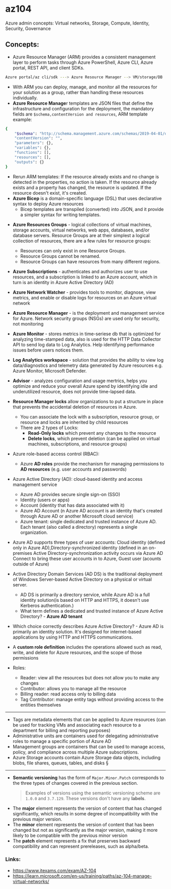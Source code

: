 # az104

Azure admin concepts: Virtual networks, Storage, Compute, Identity, Security, Governance


## Concepts:

* Azure Resource Manager (ARM) provides a consistent management layer to perform tasks through Azure PowerShell, Azure CLI, Azure portal, REST API, and client SDKs.
```bash
Azure portal/az cli/sdk ---> Azure Resource Manager --> VM/storage/DB
```
  - With ARM you can deploy, manage, and monitor all the resources for your solution as a group, rather than handling these resources individually.
  - **Azure Resource Manage**r templates are JSON files that define the infrastructure and configuration for the deployment, the mandatory fields are `$schema,contentVersion and resources`, ARM template example:
```bash
{
    "$schema": "http://schema.management.​azure.com/schemas/2019-04-01/deploymentTemplate.json#",​
    "contentVersion": "",​
    "parameters": {},​
    "variables": {},​
    "functions": [],​
    "resources": [],​
    "outputs": {}​
}
```
-  Rerun ARM templates: If the resource already exists and no change is detected in the properties, no action is taken. If the resource already exists and a property has changed, the resource is updated. If the resource doesn't exist, it's created.
- **Azure Bicep** is a domain-specific language (DSL) that uses declarative syntax to deploy Azure resources
  - Bicep templates are transpiled (converted) into JSON, and it provide a simpler syntax for writing templates.

* **Azure Resources Groups** - logical collections of virtual machines, storage accounts, virtual networks, web apps, databases, and/or database servers. Resource Groups are at their simplest a logical collection of resources, there are a few rules for resource groups:
  - Resources can only exist in one Resource Groups.
  - Resource Groups cannot be renamed.
  - Resource Groups can have resources from many different regions.

* **Azure Subscriptions** - authenticates and authorizes user to use resources, and a subscription is linked to an Azure account, which in turn is an identity in Azure Active Directory (AD)

* **Azure Network Watcher** - provides tools to monitor, diagnose, view metrics, and enable or disable logs for resources on an Azure virtual network

* **Azure Resource Manager** - is the deployment and management service for Azure. Network security groups (NSGs) are used only for security, not monitoring

* **Azure Monitor** - stores metrics in time-seriese db that is optimized for analyzing time-stamped data, also is used for the HTTP Data Collector API to send log data to Log Analytics. Help identifying performance issues before users notices them.

* **Log Analytics workspace** - solution that provides the ability to view log data/diagnostics and telemetry data generated by Azure resources e.g. Azure Monitor, Microsoft Defender.

* **Advisor** - analyzes configuration and usage mertrics, helps you optimize and reduce your overall Azure spend by identifying idle and underutilized resource, does not provide time-lapsed data.

* **Resource Manager locks** allow organizations to put a structure in place that prevents the accidental deletion of resources in Azure.
   - You can associate the lock with a subscription, resource group, or resource and locks are inherited by child resources
   - There are 2 types of Locks:
     - **Read-Only locks** which prevent any changes to the resource
     - **Delete locks**, which prevent deletion (can be applied on virtual machines, subscriptions, and resource groups)

* Azure role-based access control (RBAC):
  - Azure **AD roles** provide the mechanism for managing permissions to **AD resources** (e.g. user accounts and passwords)



* Azure Active Directory (AD):  cloud-based identity and access management service
  - Azure AD provides secure single sign-on (SSO)
  - Identity (users or apps)
  - Account (identity that has data associated with it)
  - Azure AD Account (n Azure AD account is an identity that's created through Azure AD or another Microsoft cloud service)
  - Azure tenant:  single dedicated and trusted instance of Azure AD. Each tenant (also called a directory) represents a single organization.
  
* Azure AD supports three types of user accounts: Cloud identity (defined only in Azure AD),Directory-synchronized identity (defined in an on-premises Active Directory-synchronization activity occurs via Azure AD Connect to bring these user accounts in to Azure, Guest user (acounts outside of Azure)

* Active Directory Domain Services (AD DS) is the traditional deployment of Windows Server-based Active Directory on a physical or virtual server.
  - AD DS is primarily a directory service, while Azure AD is a full identity solution(is based on HTTP and HTTPS, it doesn't use Kerberos authentication.)
  - What term defines a dedicated and trusted instance of Azure Active Directory? - **Azure AD tenant**

* Which choice correctly describes Azure Active Directory? - Azure AD is primarily an identity solution. It's designed for internet-based applications by using HTTP and HTTPS communications.
 
* A **custom role definition** includes the operations allowed such as read, write, and delete for Azure resources, and the scope of those permissions

* Roles:
  - Reader: view all the resources but does not allow you to make any changes
  - Contributor: allows you to manage all the resource
  - Billing reader: read access only to billing data 
  - Tag Contributor: manage entity tags without providing access to the entities themselves



---

* Tags are metadata elements that can be applied to Azure resources (can be used for tracking VMs and associating each resource to a department for billing and reporting purposes)
* Administrative units are containers used for delegating administrative roles to manage a specific portion of Azure AD
* Management groups are containers that can be used to manage access, policy, and compliance across multiple Azure subscriptions.
* Azure Storage accounts contain Azure Storage data objects, including blobs, file shares, queues, tables, and disks
§
---

* **Semantic versioning**  has the form of `Major.Minor.Patch` corresponds to the three types of changes covered in the previous section.
  > Examples of versions using the semantic versioning scheme are `1.0.0` and `3.7.129`. These versions don't have any **labels**.
* The **major** element represents the version of content that has changed significantly, which results in some degree of incompatibility with the previous major version.
* The **minor** element represents the version of content that has been changed but not as significantly as the major version, making it more likely to be compatible with the previous minor version
*  The **patch** element represents a fix that preserves backward compatibility and can represent prereleases, such as alpha/beta.

### Links:

- https://www.itexams.com/exam/AZ-104
- https://learn.microsoft.com/en-us/training/paths/az-104-manage-virtual-networks/

